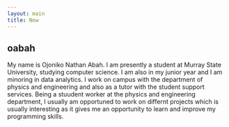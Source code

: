 ```yaml
---
layout: main
title: Now
---
```


## oabah

My name is Ojoniko Nathan Abah. I am presently a student at Murray State University, 
studying computer science. I am also in my junior year and I am minoring in data analytics.
I work on campus with the department of physics and engineering and also as a tutor with
the student support services. Being a stuudent worker at the physics and engineering department,
I usually am opportuned to work on differnt projects which is usually interesting as it gives 
me an opportunity to learn and improve my programming skills. 
